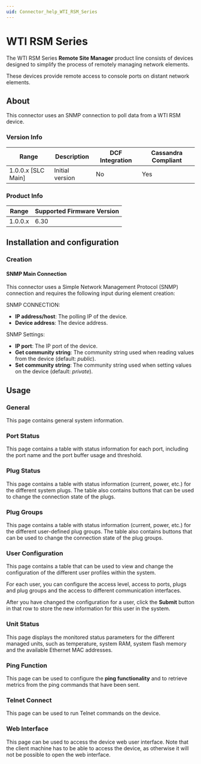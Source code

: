 ```yaml
---
uid: Connector_help_WTI_RSM_Series
---
```


# WTI RSM Series

The WTI RSM Series **Remote Site Manager** product line consists of devices designed to simplify the process of remotely managing network elements.

These devices provide remote access to console ports on distant network elements.

## About

This connector uses an SNMP connection to poll data from a WTI RSM device.

### Version Info

| Range | Description | DCF Integration | Cassandra Compliant |
|----------------------|-----------------|---------------------|-------------------------|
| 1.0.0.x [SLC Main]   | Initial version | No                  | Yes                     |

### Product Info

| Range | Supported Firmware Version |
|------------------|-----------------------------|
| 1.0.0.x          | 6.30                        |

## Installation and configuration

### Creation

#### SNMP Main Connection

This connector uses a Simple Network Management Protocol (SNMP) connection and requires the following input during element creation:

SNMP CONNECTION:

- **IP address/host**: The polling IP of the device.
- **Device address**: The device address.

SNMP Settings:

- **IP port**: The IP port of the device.
- **Get community string**: The community string used when reading values from the device (default: *public*).
- **Set community string**: The community string used when setting values on the device (default: *private*).

## Usage

### General

This page contains general system information.

### Port Status

This page contains a table with status information for each port, including the port name and the port buffer usage and threshold.

### Plug Status

This page contains a table with status information (current, power, etc.) for the different system plugs. The table also contains buttons that can be used to change the connection state of the plugs.

### Plug Groups

This page contains a table with status information (current, power, etc.) for the different user-defined plug groups. The table also contains buttons that can be used to change the connection state of the plug groups.

### User Configuration

This page contains a table that can be used to view and change the configuration of the different user profiles within the system.

For each user, you can configure the access level, access to ports, plugs and plug groups and the access to different communication interfaces.

After you have changed the configuration for a user, click the **Submit** button in that row to store the new information for this user in the system.

### Unit Status

This page displays the monitored status parameters for the different managed units, such as temperature, system RAM, system flash memory and the available Ethernet MAC addresses.

### Ping Function

This page can be used to configure the **ping functionality** and to retrieve metrics from the ping commands that have been sent.

### Telnet Connect

This page can be used to run Telnet commands on the device.

### Web Interface

This page can be used to access the device web user interface. Note that the client machine has to be able to access the device, as otherwise it will not be possible to open the web interface.
